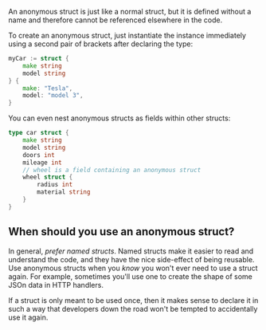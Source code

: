 
An anonymous struct is just like a normal struct, but it is defined without a name and therefore cannot be referenced elsewhere in the code.

To create an anonymous struct, just instantiate the instance immediately using a second pair of brackets after declaring the type:
```go
myCar := struct {
	make string
	model string
} {
	make: "Tesla",
	model: "model 3",
}
```

You can even nest anonymous structs as fields within other structs:
```go
type car struct {
	make string
	model string
	doors int
	mileage int
	// wheel is a field containing an anonymous struct
	wheel struct {
		radius int
		material string
	}
}
```

## When should you use an anonymous struct?

In general, *prefer named structs*. Named structs make it easier to read and understand the code, and they have the nice side-effect of being reusable. Use anonymous structs when you *know* you won't ever need to use a struct again. For example, sometimes you'll use one to create the shape of some JSOn data in HTTP handlers.

If a struct is only meant to be used once, then it makes sense to declare it in such a way that developers down the road won't be tempted to accidentally use it again.